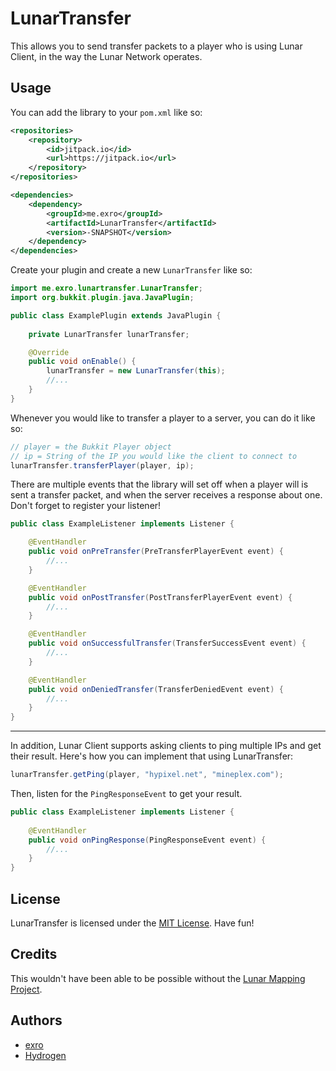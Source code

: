 # LunarTransfer
This allows you to send transfer packets to a player who is using Lunar Client,
in the way the Lunar Network operates. 

## Usage
You can add the library to your `pom.xml` like so:
```xml
<repositories>
    <repository>
        <id>jitpack.io</id>
        <url>https://jitpack.io</url>
    </repository>
</repositories>

<dependencies>
    <dependency>
        <groupId>me.exro</groupId>
        <artifactId>LunarTransfer</artifactId>
        <version>-SNAPSHOT</version>
    </dependency>
</dependencies>
```

Create your plugin and create a new `LunarTransfer` like so:
```java
import me.exro.lunartransfer.LunarTransfer;
import org.bukkit.plugin.java.JavaPlugin;

public class ExamplePlugin extends JavaPlugin {
    
    private LunarTransfer lunarTransfer;

    @Override
    public void onEnable() {
        lunarTransfer = new LunarTransfer(this);
        //...
    }
}
```

Whenever you would like to transfer a player to a server, you can do it like so:
```java
// player = the Bukkit Player object
// ip = String of the IP you would like the client to connect to
lunarTransfer.transferPlayer(player, ip);
```

There are multiple events that the library will set off when a player will is sent a transfer packet, and when the server receives a response about one. Don't forget to register your listener!

```java
public class ExampleListener implements Listener {

    @EventHandler
    public void onPreTransfer(PreTransferPlayerEvent event) {
        //...
    }

    @EventHandler
    public void onPostTransfer(PostTransferPlayerEvent event) {
        //...
    }

    @EventHandler
    public void onSuccessfulTransfer(TransferSuccessEvent event) {
        //...
    }

    @EventHandler
    public void onDeniedTransfer(TransferDeniedEvent event) {
        //...
    }
}
```

---

In addition, Lunar Client supports asking clients to ping multiple IPs and get their result.
Here's how you can implement that using LunarTransfer:
```java
lunarTransfer.getPing(player, "hypixel.net", "mineplex.com");
```

Then, listen for the `PingResponseEvent` to get your result.
```java
public class ExampleListener implements Listener {
    
    @EventHandler
    public void onPingResponse(PingResponseEvent event) {
        //...
    }
}
```

## License
LunarTransfer is licensed under the [MIT License](https://choosealicense.com/licenses/mit/). Have fun!

## Credits
This wouldn't have been able to be possible without the [Lunar Mapping Project](https://github.com/Lunar-Mapping-Project/mappings).

## Authors
 - [exro](https://github.com/exrodev)
 - [Hydrogen](https://github.com/thehydrogen)